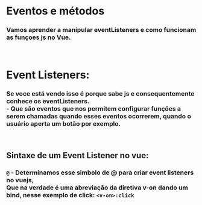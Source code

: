 # Eventos e métodos
### Vamos aprender a manipular eventListeners e como funcionam as funçoes js no Vue.
<br>

# Event Listeners:
### Se voce está vendo isso é porque sabe js e consequentemente conhece os eventListeners. <br> - Que são eventos que nos permitem configurar funções a serem chamadas quando esses eventos ocorrerem, quando o usuário aperta um botão por exemplo.
<br>

## Sintaxe de um Event Listener no vue: 
### `@` - Determinamos esse simbolo de @ para criar event listeners no vuejs, <br> Que na verdade é uma abreviação da diretiva v-on dando um bind, nesse exemplo de click: `<v-on>:click`